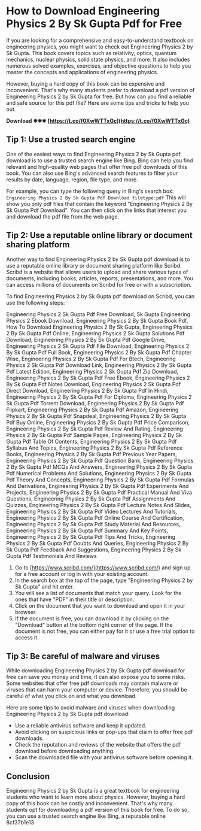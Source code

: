 
 
# How to Download Engineering Physics 2 By Sk Gupta Pdf for Free
 
If you are looking for a comprehensive and easy-to-understand textbook on engineering physics, you might want to check out Engineering Physics 2 by Sk Gupta. This book covers topics such as relativity, optics, quantum mechanics, nuclear physics, solid state physics, and more. It also includes numerous solved examples, exercises, and objective questions to help you master the concepts and applications of engineering physics.
 
However, buying a hard copy of this book can be expensive and inconvenient. That's why many students prefer to download a pdf version of Engineering Physics 2 by Sk Gupta for free. But how can you find a reliable and safe source for this pdf file? Here are some tips and tricks to help you out.
 
**Download ✵✵✵ [https://t.co/f0XwWTTxGc](https://t.co/f0XwWTTxGc)**


 
## Tip 1: Use a trusted search engine
 
One of the easiest ways to find Engineering Physics 2 by Sk Gupta pdf download is to use a trusted search engine like Bing. Bing can help you find relevant and high-quality web pages that offer free pdf downloads of this book. You can also use Bing's advanced search features to filter your results by date, language, region, file type, and more.
 
For example, you can type the following query in Bing's search box:
 `Engineering Physics 2 By Sk Gupta Pdf Download filetype:pdf` 
This will show you only pdf files that contain the keyword "Engineering Physics 2 By Sk Gupta Pdf Download". You can then click on the links that interest you and download the pdf file from the web page.
 
## Tip 2: Use a reputable online library or document sharing platform
 
Another way to find Engineering Physics 2 by Sk Gupta pdf download is to use a reputable online library or document sharing platform like Scribd. Scribd is a website that allows users to upload and share various types of documents, including books, articles, reports, presentations, and more. You can access millions of documents on Scribd for free or with a subscription.
 
To find Engineering Physics 2 by Sk Gupta pdf download on Scribd, you can use the following steps:
 
Engineering Physics 2 Sk Gupta Pdf Free Download,  Sk Gupta Engineering Physics 2 Ebook Download,  Engineering Physics 2 By Sk Gupta Book Pdf,  How To Download Engineering Physics 2 By Sk Gupta,  Engineering Physics 2 By Sk Gupta Pdf Online,  Engineering Physics 2 Sk Gupta Solutions Pdf Download,  Engineering Physics 2 By Sk Gupta Pdf Google Drive,  Engineering Physics 2 Sk Gupta Pdf File Download,  Engineering Physics 2 By Sk Gupta Pdf Full Book,  Engineering Physics 2 By Sk Gupta Pdf Chapter Wise,  Engineering Physics 2 By Sk Gupta Pdf For Btech,  Engineering Physics 2 Sk Gupta Pdf Download Link,  Engineering Physics 2 By Sk Gupta Pdf Latest Edition,  Engineering Physics 2 Sk Gupta Pdf Zip Download,  Engineering Physics 2 By Sk Gupta Pdf Free Ebook,  Engineering Physics 2 By Sk Gupta Pdf Notes Download,  Engineering Physics 2 Sk Gupta Pdf Direct Download,  Engineering Physics 2 By Sk Gupta Pdf In Hindi,  Engineering Physics 2 By Sk Gupta Pdf For Diploma,  Engineering Physics 2 Sk Gupta Pdf Torrent Download,  Engineering Physics 2 By Sk Gupta Pdf Flipkart,  Engineering Physics 2 By Sk Gupta Pdf Amazon,  Engineering Physics 2 By Sk Gupta Pdf Snapdeal,  Engineering Physics 2 By Sk Gupta Pdf Buy Online,  Engineering Physics 2 By Sk Gupta Pdf Price Comparison,  Engineering Physics 2 By Sk Gupta Pdf Review And Rating,  Engineering Physics 2 By Sk Gupta Pdf Sample Pages,  Engineering Physics 2 By Sk Gupta Pdf Table Of Contents,  Engineering Physics 2 By Sk Gupta Pdf Syllabus And Topics,  Engineering Physics 2 By Sk Gupta Pdf Reference Books,  Engineering Physics 2 By Sk Gupta Pdf Previous Year Papers,  Engineering Physics 2 By Sk Gupta Pdf Question Bank,  Engineering Physics 2 By Sk Gupta Pdf MCQs And Answers,  Engineering Physics 2 By Sk Gupta Pdf Numerical Problems And Solutions,  Engineering Physics 2 By Sk Gupta Pdf Theory And Concepts,  Engineering Physics 2 By Sk Gupta Pdf Formulas And Derivations,  Engineering Physics 2 By Sk Gupta Pdf Experiments And Projects,  Engineering Physics 2 By Sk Gupta Pdf Practical Manual And Viva Questions,  Engineering Physics 2 By Sk Gupta Pdf Assignments And Quizzes,  Engineering Physics 2 By Sk Gupta Pdf Lecture Notes And Slides,  Engineering Physics 2 By Sk Gupta Pdf Video Lectures And Tutorials,  Engineering Physics 2 By Sk Gupta Pdf Online Course And Certification,  Engineering Physics 2 By Sk Gupta Pdf Study Material And Resources,  Engineering Physics 2 By Sk Gupta Pdf Summary And Key Points,  Engineering Physics 2 By Sk Gupta Pdf Tips And Tricks,  Engineering Physics 2 By Sk Gupta Pdf Doubts And Queries,  Engineering Physics 2 By Sk Gupta Pdf Feedback And Suggestions,  Engineering Physics 2 By Sk Gupta Pdf Testimonials And Reviews
 
1. Go to [https://www.scribd.com/](https://www.scribd.com/) and sign up for a free account or log in with your existing account.
2. In the search box at the top of the page, type "Engineering Physics 2 by Sk Gupta" and hit enter.
3. You will see a list of documents that match your query. Look for the ones that have "PDF" in their title or description.
4. Click on the document that you want to download and open it in your browser.
5. If the document is free, you can download it by clicking on the "Download" button at the bottom right corner of the page. If the document is not free, you can either pay for it or use a free trial option to access it.

## Tip 3: Be careful of malware and viruses
 
While downloading Engineering Physics 2 by Sk Gupta pdf download for free can save you money and time, it can also expose you to some risks. Some websites that offer free pdf downloads may contain malware or viruses that can harm your computer or device. Therefore, you should be careful of what you click on and what you download.
 
Here are some tips to avoid malware and viruses when downloading Engineering Physics 2 by Sk Gupta pdf download:

- Use a reliable antivirus software and keep it updated.
- Avoid clicking on suspicious links or pop-ups that claim to offer free pdf downloads.
- Check the reputation and reviews of the website that offers the pdf download before downloading anything.
- Scan the downloaded file with your antivirus software before opening it.

## Conclusion
 
Engineering Physics 2 by Sk Gupta is a great textbook for engineering students who want to learn more about physics. However, buying a hard copy of this book can be costly and inconvenient. That's why many students opt for downloading a pdf version of this book for free. To do so, you can use a trusted search engine like Bing, a reputable online
 8cf37b1e13
 

